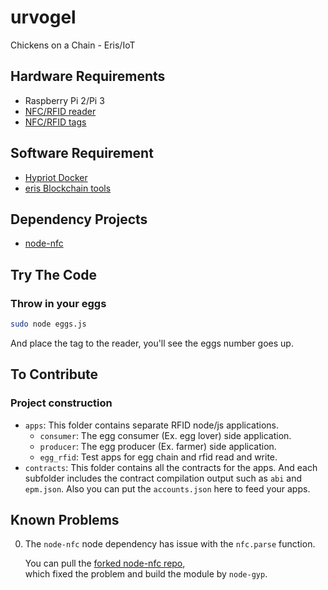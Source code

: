 # urvogel
Chickens on a Chain - Eris/IoT

## Hardware Requirements
* Raspberry Pi 2/Pi 3
* [NFC/RFID reader](https://www.adafruit.com/product/364)
* [NFC/RFID tags][Amazon NFC stickers]

[Amazon NFC stickers]: https://www.amazon.com/gp/product/B01D8RDNZ0/ref=oh_aui_detailpage_o07_s00?ie=UTF8&psc=1

## Software Requirement
* [Hypriot Docker](http://blog.hypriot.com/downloads/)
* [eris Blockchain tools](https://erisindustries.com/)

## Dependency Projects
* [node-nfc](https://github.com/camme/node-nfc)

## Try The Code
### Throw in your eggs
```bash
sudo node eggs.js
```

And place the tag to the reader, you'll see the eggs number goes up.

## To Contribute
### Project construction
- `apps`: This folder contains separate RFID node/js applications. 
  - `consumer`: The egg consumer (Ex. egg lover) side application.
  - `producer`: The egg producer (Ex. farmer) side application.
  - `egg_rfid`: Test apps for egg chain and rfid read and write.
- `contracts`: This folder contains all the contracts for the apps. And each 
   subfolder includes the contract compilation output such as `abi` and `epm.json`.
   Also you can put the `accounts.json` here to feed your apps.

## Known Problems
0. The `node-nfc` node dependency has issue with the `nfc.parse` function. 

   You can pull the [forked node-nfc repo](https://github.com/shuangjj/node-nfc),  
   which fixed the problem and build the module by `node-gyp`.

